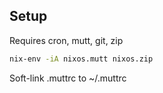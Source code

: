 
## Setup

Requires cron, mutt, git, zip

```bash
nix-env -iA nixos.mutt nixos.zip
```

Soft-link .muttrc to ~/.muttrc

